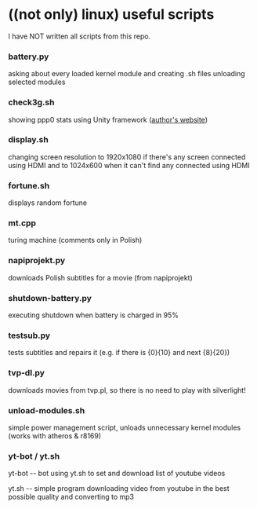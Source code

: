 # ((not only) linux) useful scripts

I have NOT written all scripts from this repo.

### battery.py

asking about every loaded kernel module and creating .sh files unloading selected modules

### check3g.sh

showing ppp0 stats using Unity framework ([author's website](http://opensource.ksx4system.net/ubuntu/check3g/))

### display.sh

changing screen resolution to 1920x1080 if there's any screen connected using HDMI and to 1024x600 when it can't find any connected using HDMI

### fortune.sh

displays random fortune

### mt.cpp

turing machine (comments only in Polish)

### napiprojekt.py

downloads Polish subtitles for a movie (from napiprojekt)

### shutdown-battery.py

executing shutdown when battery is charged in 95%

### testsub.py

tests subtitles and repairs it (e.g. if there is {0}{10} and next {8}{20})

### tvp-dl.py

downloads movies from tvp.pl, so there is no need to play with silverlight!

### unload-modules.sh

simple power management script, unloads unnecessary kernel modules (works with atheros & r8169)

### yt-bot / yt.sh

yt-bot -- bot using yt.sh to set and download list of youtube videos

yt.sh -- simple program downloading video from youtube in the best possible quality and converting to mp3

